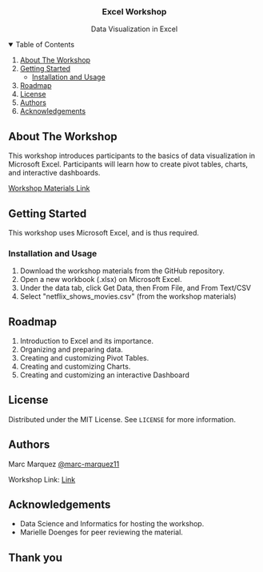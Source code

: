 

<!-- PROJECT LOGO -->
<br />
<p align="center">
  <h3 align="center">Excel Workshop</h3>

  <p align="center">
    Data Visualization in Excel
  </p>
</p>

<!-- TABLE OF CONTENTS -->
<details open="open">
  <summary>Table of Contents</summary>
  <ol>
    <li>
      <a href="#about-the-workshop">About The Workshop</a>
    </li>
    <li>
      <a href="#getting-started">Getting Started</a>
      <ul>
        <li><a href="#installation-and-usage">Installation and Usage</a></li>
      </ul>
    </li>
    <li><a href="#roadmap">Roadmap</a></li>
    <li><a href="#license">License</a></li>
    <li><a href="#authors">Authors</a></li>
    <li><a href="#acknowledgements">Acknowledgements</a></li>
  </ol>
</details>

<!-- ABOUT THE WORKSHOP -->
## About The Workshop

This workshop introduces participants to the basics of data visualization in Microsoft Excel. Participants will learn how to create pivot tables, charts, and interactive dashboards.

[Workshop Materials Link](https://github.com/matheusmaldaner/WorkshopSQL)

<!-- GETTING STARTED -->
## Getting Started

This workshop uses Microsoft Excel, and is thus required.

### Installation and Usage

1. Download the workshop materials from the GitHub repository.
2. Open a new workbook (.xlsx) on Microsoft Excel.
3. Under the data tab, click Get Data, then From File, and From Text/CSV
4. Select "netflix_shows_movies.csv" (from the workshop materials)

<!-- ROADMAP -->
## Roadmap

1. Introduction to Excel and its importance.
2. Organizing and preparing data.
3. Creating and customizing Pivot Tables.
4. Creating and customizing Charts.
5. Creating and customizing an interactive Dashboard

<!-- LICENSE -->
## License

Distributed under the MIT License. See `LICENSE` for more information.

<!-- Authors -->
## Authors

Marc Marquez [@marc-marquez11](https://github.com/marc-marquez11)

Workshop Link: [Link](https://github.com/matheusmaldaner/WorkshopArchive)

<!-- ACKNOWLEDGEMENTS -->
## Acknowledgements

* Data Science and Informatics for hosting the workshop.
* Marielle Doenges for peer reviewing the material.

## Thank you

